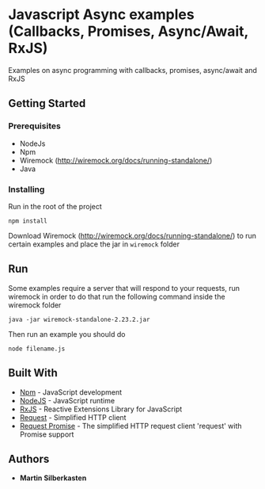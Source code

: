 # Javascript Async examples (Callbacks, Promises, Async/Await, RxJS)

Examples on async programming with callbacks, promises, async/await and RxJS

## Getting Started

### Prerequisites

- NodeJs
- Npm
- Wiremock (http://wiremock.org/docs/running-standalone/)
- Java

### Installing

Run in the root of the project

```
npm install
```

Download Wiremock (http://wiremock.org/docs/running-standalone/) to run certain examples and place the jar in `wiremock` folder

## Run

Some examples require a server that will respond to your requests, run wiremock in order to do that run the following command inside the wiremock folder

```
java -jar wiremock-standalone-2.23.2.jar
```

Then run an example you should do

```
node filename.js
```

## Built With

- [Npm](https://www.npmjs.com/) - JavaScript development
- [NodeJS](https://nodejs.org/en/) - JavaScript runtime
- [RxJS](https://rxjs-dev.firebaseapp.com/) - Reactive Extensions Library for JavaScript
- [Request](https://www.npmjs.com/package/request) - Simplified HTTP client
- [Request Promise](https://www.npmjs.com/package/request-promise) - The simplified HTTP request client 'request' with Promise support

## Authors

- **Martin Silberkasten**

